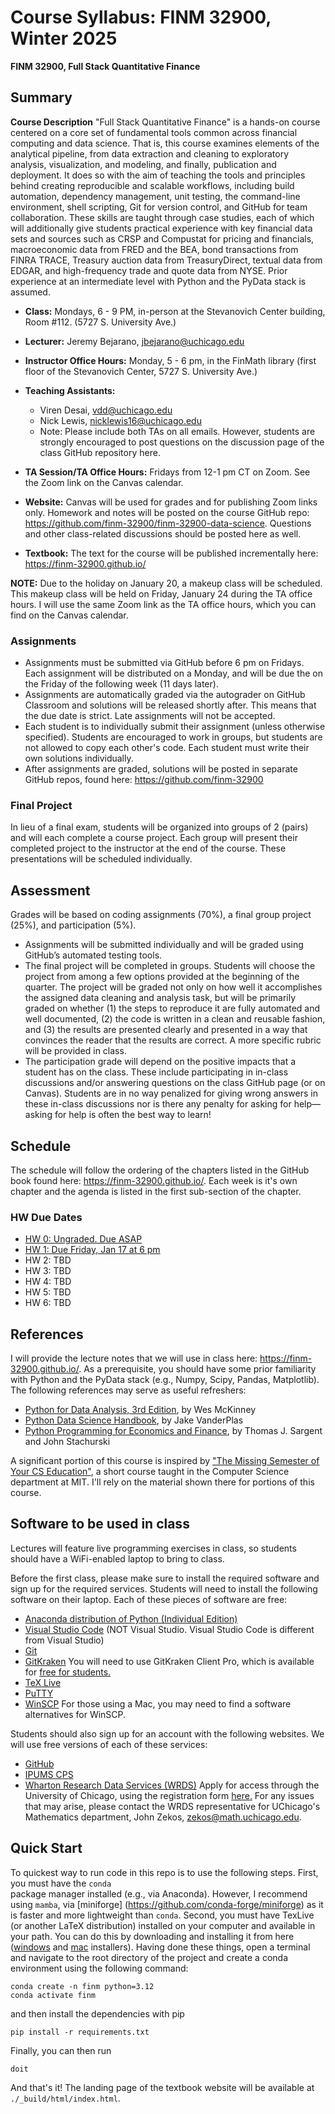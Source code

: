 Course Syllabus: FINM 32900, Winter 2025
========================================

**FINM 32900, Full Stack Quantitative Finance**

##  Summary

**Course Description** "Full Stack Quantitative Finance" is a hands-on course
centered on a core set of fundamental tools common across 
financial computing and data science. 
That is, this course examines elements of
the analytical pipeline, from data extraction and cleaning to exploratory
analysis, visualization, and modeling, and finally, publication and deployment.
It does so with the aim of teaching the tools and principles behind creating
reproducible and scalable workflows, including build automation, dependency
management, unit testing, the command-line environment, shell scripting, Git for
version control, and GitHub for team collaboration. These skills are taught
through case studies, each of which will additionally give students practical
experience with key financial data sets and sources such as CRSP and Compustat
for pricing and financials, macroeconomic data from FRED and the BEA, bond
transactions from FINRA TRACE, Treasury auction data from TreasuryDirect,
textual data from EDGAR, and high-frequency trade and quote data from NYSE.
Prior experience at an intermediate level with Python and the PyData stack is
assumed.

- **Class:** Mondays, 6 - 9 PM, in-person at the Stevanovich Center building,
  Room #112. (5727 S. University Ave.)
- **Lecturer:** Jeremy Bejarano, jbejarano@uchicago.edu
- **Instructor Office Hours:** Monday, 5 - 6 pm, in the FinMath library (first floor of the Stevanovich Center, 5727 S. University Ave.)
- **Teaching Assistants:**
  - Viren Desai, vdd@uchicago.edu
  - Nick Lewis, nicklewis16@uchicago.edu
  - Note: Please include both TAs on all emails. However, students are strongly
    encouraged to post questions on the discussion page of the class GitHub
    repository here.

- **TA Session/TA Office Hours:** Fridays from 12-1 pm CT on Zoom. See the Zoom link on the Canvas calendar.

- **Website:** Canvas will be used for grades and for publishing Zoom links
  only. Homework and notes will be posted on the course GitHub repo:
  https://github.com/finm-32900/finm-32900-data-science. Questions and other
  class-related discussions should be posted here as well.
- **Textbook:** The text for the course will be published incrementally here:
  https://finm-32900.github.io/

**NOTE:** Due to the holiday on January 20, a makeup class will be scheduled. This makeup class will be held on Friday, January 24 during the TA office hours. I will use the same Zoom link as the TA office hours, which you can find on the Canvas calendar.


### Assignments

- Assignments must be submitted via GitHub before 6 pm on Fridays. Each
  assignment will be distributed on a Monday, and will be due the on the Friday
  of the following week (11 days later).
- Assignments are automatically graded via the autograder on GitHub Classroom
  and solutions will be released shortly after. This means that the due date is
  strict. Late assignments will not be accepted.
- Each student is to individually submit their assignment (unless otherwise
  specified). Students are encouraged to work in groups, but students are not
  allowed to copy each other's code. Each student must write their own solutions
  individually.
- After assignments are graded, solutions will be posted in separate GitHub
  repos, found here: https://github.com/finm-32900

### Final Project

In lieu of a final exam, students will be organized into groups of 2 (pairs) and
will each complete a course project. Each group will present their completed
project to the instructor at the end of the course. These presentations will be
scheduled individually. 

## Assessment

Grades will be based on coding assignments (70%), a final group project (25%),
and participation (5%). 

- Assignments will be submitted individually and will be graded using GitHub’s
  automated testing tools. 
- The final project will be completed in groups. Students will choose the
  project from among a few options provided at the beginning of the quarter. The
  project will be graded not only on how well it accomplishes the assigned data
  cleaning and analysis task, but will be primarily graded on whether (1) the
  steps to reproduce it are fully automated and well documented, (2) the code is
  written in a clean and reusable fashion, and (3) the results are presented
  clearly and presented in a way that convinces the reader that the results are
  correct. A more specific rubric will be provided in class.
- The participation grade will depend on the positive impacts that a student has
  on the class. These include participating in in-class discussions and/or
  answering questions on the class GitHub page (or on Canvas). Students are in
  no way penalized for giving wrong answers in these in-class discussions nor is
  there any penalty for asking for help—asking for help is often the best way to
  learn!


## Schedule

The schedule will follow the ordering of the chapters listed in the GitHub book
found here: https://finm-32900.github.io/. Each week is it's own chapter and the
agenda is listed in the first sub-section of the chapter.

### HW Due Dates

- [HW 0: Ungraded. Due ASAP](lectures/Week1/HW0.md)
- [HW 1: Due Friday, Jan 17 at 6 pm](lectures/Week1/HW1.md)
- HW 2: TBD
- HW 3: TBD
- HW 4: TBD
- HW 5: TBD
- HW 6: TBD

## References

I will provide the lecture notes that we will use in class here:
https://finm-32900.github.io/. As a prerequisite, you should have some prior
familiarity with Python and the PyData stack (e.g., Numpy, Scipy, Pandas,
Matplotlib). The following references may serve as useful refreshers:

- [Python for Data Analysis, 3rd Edition](https://wesmckinney.com/book/), by Wes
  McKinney
- [Python Data Science
  Handbook](https://jakevdp.github.io/PythonDataScienceHandbook/), by Jake
  VanderPlas
- [Python Programming for Economics and
  Finance](https://python-programming.quantecon.org/intro.html), by Thomas J.
  Sargent and John Stachurski

A significant portion of this course is inspired by ["The Missing Semester of
Your CS Education"](https://missing.csail.mit.edu/), a short course taught in
the Computer Science department at MIT. I'll rely on the material shown there
for portions of this course.


## Software to be used in class

Lectures will feature live programming exercises in class, so students should
have a WiFi-enabled laptop to bring to class.

Before the first class, please make sure to install the required software and
sign up for the required services. Students will need to install the following
software on their laptop. Each of these pieces of software are free:
 - [Anaconda distribution of Python (Individual
   Edition)](https://www.anaconda.com/download)
 - [Visual Studio Code](https://code.visualstudio.com/) (NOT Visual Studio.
   Visual Studio Code is different from Visual Studio)
 - [Git](https://git-scm.com/)
 - [GitKraken](https://www.gitkraken.com/) You will need to use GitKraken Client
   Pro, which is available for [free for
   students.](https://www.gitkraken.com/github-student-developer-pack)
 - [TeX Live](https://tug.org/texlive/)
 - [PuTTY](https://www.putty.org/)
 - [WinSCP](https://winscp.net/eng/download.php) For those using a Mac, you may
   need to find a software alternatives for WinSCP.

Students should also sign up for an account with the following websites. We will
use free versions of each of these services:
 - [GitHub](https://github.com/)
 - [IPUMS CPS](https://cps.ipums.org/cps/)
 - [Wharton Research Data Services (WRDS)](https://wrds-www.wharton.upenn.edu/)
   Apply for access through the University of Chicago, using the registration
   form [here.](https://wrds-www.wharton.upenn.edu/register/) For any issues
   that may arise, please contact the WRDS representative for UChicago's
   Mathematics department, John Zekos, zekos@math.uchicago.edu. 


## Quick Start

To quickest way to run code in this repo is to use the following steps. First, you must have the `conda`  
package manager installed (e.g., via Anaconda). However, I recommend using `mamba`, via [miniforge]
(https://github.com/conda-forge/miniforge) as it is faster and more lightweight than `conda`. Second, you 
must have TexLive (or another LaTeX distribution) installed on your computer and available in your path.
You can do this by downloading and 
installing it from here ([windows](https://tug.org/texlive/windows.html#install) 
and [mac](https://tug.org/mactex/mactex-download.html) installers).
Having done these things, open a terminal and navigate to the root directory of the project and create a 
conda environment using the following command:
```
conda create -n finm python=3.12
conda activate finm
```
and then install the dependencies with pip
```
pip install -r requirements.txt
```
Finally, you can then run 
```
doit
```
And that's it! The landing page of the textbook website will be available at `./_build/html/index.html`.

